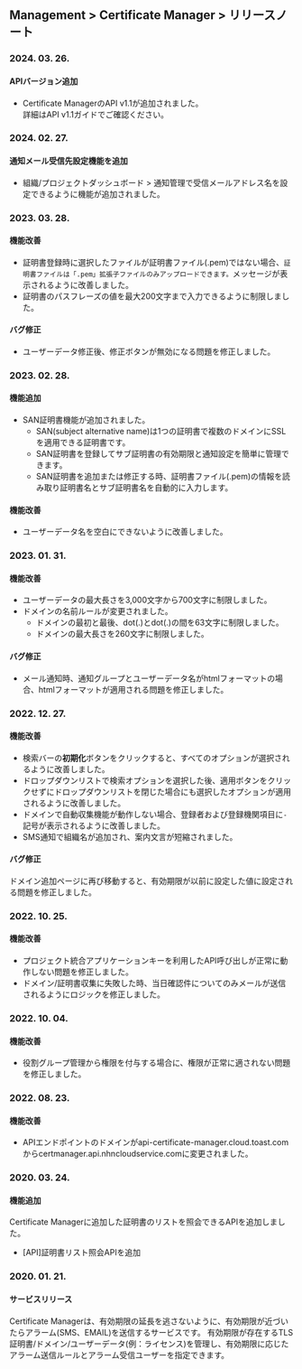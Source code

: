 ## Management > Certificate Manager > リリースノート

### 2024. 03. 26.
#### APIバージョン追加 
* Certificate ManagerのAPI v1.1が追加されました。 <br>詳細はAPI v1.1ガイドでご確認ください。

### 2024. 02. 27.
#### 通知メール受信先設定機能を追加
* 組織/プロジェクトダッシュボード > 通知管理で受信メールアドレス名を設定できるように機能が追加されました。

### 2023. 03. 28.
#### 機能改善
* 証明書登録時に選択したファイルが証明書ファイル(.pem)ではない場合、`証明書ファイルは「.pem」拡張子ファイルのみアップロードできます。`メッセージが表示されるように改善しました。
* 証明書のパスフレーズの値を最大200文字まで入力できるように制限しました。
#### バグ修正
* ユーザーデータ修正後、修正ボタンが無効になる問題を修正しました。

### 2023. 02. 28.
#### 機能追加
* SAN証明書機能が追加されました。
  * SAN(subject alternative name)は1つの証明書で複数のドメインにSSLを適用できる証明書です。
  * SAN証明書を登録してサブ証明書の有効期限と通知設定を簡単に管理できます。
  * SAN証明書を追加または修正する時、証明書ファイル(.pem)の情報を読み取り証明書名とサブ証明書名を自動的に入力します。

#### 機能改善
* ユーザーデータ名を空白にできないように改善しました。

### 2023. 01. 31.
#### 機能改善
* ユーザーデータの最大長さを3,000文字から700文字に制限しました。
* ドメインの名前ルールが変更されました。
    * ドメインの最初と最後、dot(.)とdot(.)の間を63文字に制限しました。
    * ドメインの最大長さを260文字に制限しました。
#### バグ修正
* メール通知時、通知グループとユーザーデータ名がhtmlフォーマットの場合、htmlフォーマットが適用される問題を修正しました。

### 2022. 12. 27.
#### 機能改善
* 検索バーの**初期化**ボタンをクリックすると、すべてのオプションが選択されるように改善しました。
* ドロップダウンリストで検索オプションを選択した後、適用ボタンをクリックせずにドロップダウンリストを閉じた場合にも選択したオプションが適用されるように改善しました。
* ドメインで自動収集機能が動作しない場合、登録者および登録機関項目に`-`記号が表示されるように改善しました。
* SMS通知で組織名が追加され、案内文言が短縮されました。
#### バグ修正
ドメイン追加ページに再び移動すると、有効期限が以前に設定した値に設定される問題を修正しました。

### 2022. 10. 25.
#### 機能改善
* プロジェクト統合アプリケーションキーを利用したAPI呼び出しが正常に動作しない問題を修正しました。
* ドメイン/証明書収集に失敗した時、当日確認件についてのみメールが送信されるようにロジックを修正しました。

### 2022. 10. 04.
#### 機能改善
* 役割グループ管理から権限を付与する場合に、権限が正常に適されない問題を修正しました。

### 2022. 08. 23.
#### 機能改善
* APIエンドポイントのドメインがapi-certificate-manager.cloud.toast.comからcertmanager.api.nhncloudservice.comに変更されました。

### 2020. 03. 24.
#### 機能追加
Certificate Managerに追加した証明書のリストを照会できるAPIを追加しました。
* [API]証明書リスト照会APIを追加

### 2020. 01. 21.
#### サービスリリース
Certificate Managerは、有効期限の延長を逃さないように、有効期限が近づいたらアラーム(SMS、EMAIL)を送信するサービスです。
有効期限が存在するTLS証明書/ドメイン/ユーザーデータ(例：ライセンス)を管理し、有効期限に応じたアラーム送信ルールとアラーム受信ユーザーを指定できます。
